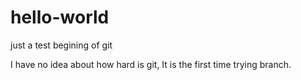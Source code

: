 # hello-world
just a test begining of git

I have no idea about how hard is git, It is the first time trying branch.
